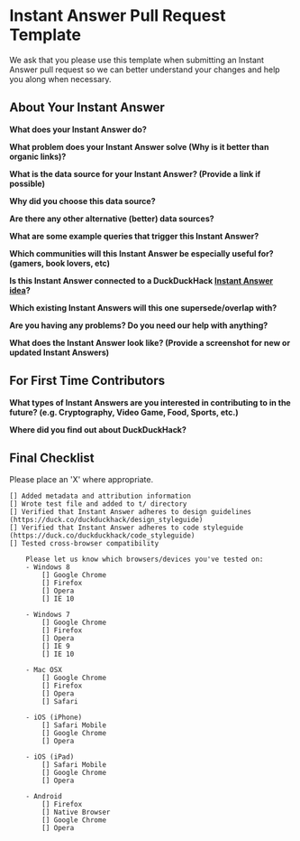 # Instant Answer Pull Request Template

We ask that you please use this template when submitting an Instant Answer pull request so we can better understand your changes and help you along when necessary.

## About Your Instant Answer

**What does your Instant Answer do?**


**What problem does your Instant Answer solve (Why is it better than organic links)?**


**What is the data source for your Instant Answer? (Provide a link if possible)**


**Why did you choose this data source?**


**Are there any other alternative (better) data sources?**


**What are some example queries that trigger this Instant Answer?**


**Which communities will this Instant Answer be especially useful for? (gamers, book lovers, etc)**


**Is this Instant Answer connected to a DuckDuckHack [Instant Answer idea](https://duck.co/ia)?**


**Which existing Instant Answers will this one supersede/overlap with?**


**Are you having any problems? Do you need our help with anything?**


**What does the Instant Answer look like? (Provide a screenshot for new or updated Instant Answers)**

## For First Time Contributors

**What types of Instant Answers are you interested in contributing to in the future? (e.g. Cryptography, Video Game, Food, Sports, etc.)**  

**Where did you find out about DuckDuckHack?**   


## Final Checklist
Please place an 'X' where appropriate.

```
[] Added metadata and attribution information
[] Wrote test file and added to t/ directory
[] Verified that Instant Answer adheres to design guidelines (https://duck.co/duckduckhack/design_styleguide)
[] Verified that Instant Answer adheres to code styleguide (https://duck.co/duckduckhack/code_styleguide)
[] Tested cross-browser compatibility

    Please let us know which browsers/devices you've tested on:
    - Windows 8
        [] Google Chrome
        [] Firefox
        [] Opera
        [] IE 10

    - Windows 7
        [] Google Chrome
        [] Firefox
        [] Opera
        [] IE 9
        [] IE 10

    - Mac OSX
        [] Google Chrome
        [] Firefox
        [] Opera
        [] Safari

    - iOS (iPhone)
        [] Safari Mobile
        [] Google Chrome
        [] Opera

    - iOS (iPad)
        [] Safari Mobile
        [] Google Chrome
        [] Opera

    - Android
        [] Firefox
        [] Native Browser
        [] Google Chrome
        [] Opera
```

